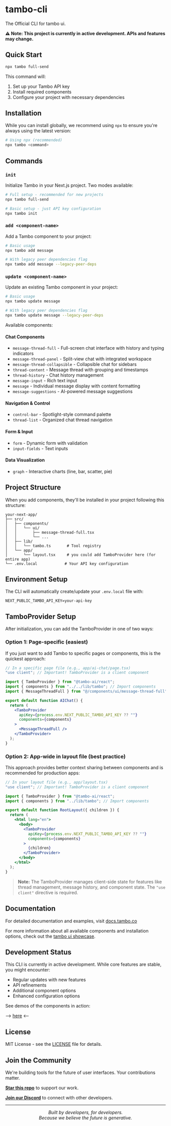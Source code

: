 # tambo-cli

The Official CLI for tambo ui.

**⚠️ Note: This project is currently in active development. APIs and features may change.**

## Quick Start

```bash
npx tambo full-send
```

This command will:

1. Set up your Tambo API key
2. Install required components
3. Configure your project with necessary dependencies

## Installation

While you can install globally, we recommend using `npx` to ensure you're always using the latest version:

```bash
# Using npx (recommended)
npx tambo <command>
```

## Commands

### `init`

Initialize Tambo in your Next.js project. Two modes available:

```bash
# Full setup - recommended for new projects
npx tambo full-send

# Basic setup - just API key configuration
npx tambo init
```

### `add <component-name>`

Add a Tambo component to your project:

```bash
# Basic usage
npx tambo add message

# With legacy peer dependencies flag
npx tambo add message --legacy-peer-deps
```

### `update <component-name>`

Update an existing Tambo component in your project:

```bash
# Basic usage
npx tambo update message

# With legacy peer dependencies flag
npx tambo update message --legacy-peer-deps
```

Available components:

#### Chat Components

- `message-thread-full` - Full-screen chat interface with history and typing indicators
- `message-thread-panel` - Split-view chat with integrated workspace
- `message-thread-collapsible` - Collapsible chat for sidebars
- `thread-content` - Message thread with grouping and timestamps
- `thread-history` - Chat history management
- `message-input` - Rich text input
- `message` - Individual message display with content formatting
- `message-suggestions` - AI-powered message suggestions

#### Navigation & Control

- `control-bar` - Spotlight-style command palette
- `thread-list` - Organized chat thread navigation

#### Form & Input

- `form` - Dynamic form with validation
- `input-fields` - Text inputs

#### Data Visualization

- `graph` - Interactive charts (line, bar, scatter, pie)

## Project Structure

When you add components, they'll be installed in your project following this structure:

```
your-next-app/
├── src/
│   ├── components/
│   │   └── ui/
│   │       ├── message-thread-full.tsx
│   │       └── ...
│   ├── lib/
│   │   └── tambo.ts       # Tool registry
│   └── app/
│       └── layout.tsx     # you could add TamboProvider here (for entire app)
└── .env.local            # Your API key configuration
```

## Environment Setup

The CLI will automatically create/update your `.env.local` file with:

```env
NEXT_PUBLIC_TAMBO_API_KEY=your-api-key
```

## TamboProvider Setup

After initialization, you can add the TamboProvider in one of two ways:

### Option 1: Page-specific (easiest)

If you just want to add Tambo to specific pages or components, this is the quickest approach:

```jsx
// In a specific page file (e.g., app/ai-chat/page.tsx)
"use client"; // Important! TamboProvider is a client component

import { TamboProvider } from "@tambo-ai/react";
import { components } from "../../lib/tambo"; // Import components
import { MessageThreadFull } from "@/components/ui/message-thread-full";

export default function AIChat() {
  return (
    <TamboProvider
      apiKey={process.env.NEXT_PUBLIC_TAMBO_API_KEY ?? ""}
      components={components}
    >
      <MessageThreadFull />
    </TamboProvider>
  );
}
```

### Option 2: App-wide in layout file (best practice)

This approach provides better context sharing between components and is recommended for production apps:

```jsx
// In your layout file (e.g., app/layout.tsx)
"use client"; // Important! TamboProvider is a client component

import { TamboProvider } from "@tambo-ai/react";
import { components } from "../lib/tambo"; // Import components

export default function RootLayout({ children }) {
  return (
    <html lang="en">
      <body>
        <TamboProvider
          apiKey={process.env.NEXT_PUBLIC_TAMBO_API_KEY ?? ""}
          components={components}
        >
          {children}
        </TamboProvider>
      </body>
    </html>
  );
}
```

> **Note:** The TamboProvider manages client-side state for features like thread management, message history, and component state. The `"use client"` directive is required.

## Documentation

For detailed documentation and examples, visit [docs.tambo.co](https://docs.tambo.co)

For more information about all available components and installation options, check out the [tambo ui showcase](https://github.com/tambo-ai/tambo/tree/main/showcase).

## Development Status

This CLI is currently in active development. While core features are stable, you might encounter:

- Regular updates with new features
- API refinements
- Additional component options
- Enhanced configuration options

See demos of the components in action:

--> [here](https://ui.tambo.co/) <--

## License

MIT License - see the [LICENSE](https://github.com/tambo-ai/tambo/blob/main/LICENSE) file for details.

## Join the Community

We're building tools for the future of user interfaces. Your contributions matter.

**[Star this repo](https://github.com/tambo-ai/tambo)** to support our work.

**[Join our Discord](https://discord.gg/dJNvPEHth6)** to connect with other developers.

---

<p align="center">
  <i>Built by developers, for developers.</i><br>
  <i>Because we believe the future is generative.</i>
</p>
